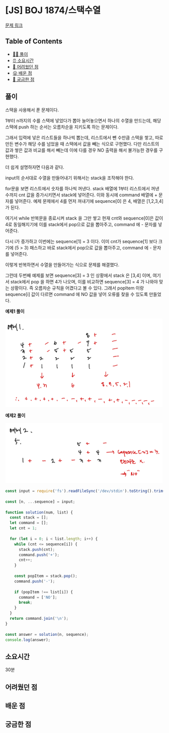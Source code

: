 <!-- 제목으로 다음과 같은 내용으로 작성해주세요 ! -->
<!-- 📚 언어 : e.g. Javascript -> [JS], Python -> [Python]  -->
<!-- 📕 백준 : BOJ 문제번호/문제제목 e.g. BOJ 2577/숫자의 개수 -->
<!-- 📗 프로그래머스 : PRO 문제번호/문제제목 e.g. PRO 120812/최빈값 구하기 -->
<!-- 💁🏻 백준허브를 사용하시면 프로그래머스의 문제번호도 확인하실 수 있습니다 -->

# [JS] BOJ 1874/스택수열

<!-- 아래에 # 을 지우고 문제 링크를 입력해주세요 ! -->

[문제 링크](https://www.acmicpc.net/problem/1874)

## Table of Contents

- [✍🏻 풀이](#풀이)
- [⏰ 소요시간](#소요시간)
- [🫠 어려웠던 점](#어려웠던-점)
- [😮 배운 점](#배운-점)
- [🤔 궁금한 점](#궁금한-점)

## 풀이

<!-- ```옆에 사용하는 언어를 기입하세요 e.g. javascript, python -->

스택을 사용해서 푼 문제이다.

1부터 n까지의 수를 스택에 넣었다가 뽑아 늘어놓으면서 하나의 수열을 만드는데, 해당 스택에 push 하는 순서는 오름차순을 지키도록 하는 문제이다.

그래서 입력에 넣은 리스트들을 하나씩 뽑는데, 리스트에서 뺀 수만큼 스택을 쌓고, 따로 만든 변수가 해당 수를 넘었을 때 스택에서 값을 빼는 식으로 구현했다. 다만 리스트의 값과 쌓은 값과 비교를 해서 빼는데 이에 다를 경우 NO 출력을 해서 불가능한 경우를 구현했다.

더 쉽게 설명하자면 다음과 같다.

input의 순서대로 수열을 만들어내기 위해서는 stack을 조작해야 한다.

for문을 보면 리스트에서 숫자를 하나씩 꺼낸다. stack 배열에 1부터 리스트에서 꺼낸 수까지 cnt 값을 증가시키면서 stack에 넣어준다. 이와 동시에 command 배열에 + 문자를 넣어준다. 예제 문제에서 4를 먼저 꺼내기에 sequence[0] 은 4, 배열은 [1,2,3,4]가 된다.

여기서 while 반복문을 종료시켜 stack 을 그만 쌓고 현재 cnt와 sequence[0]은 값이 4로 동일해지기에 이를 stack에서 pop으로 값을 뽑아주고, command 에 - 문자를 넣어준다.

다시 i가 증가하고 이번에는 sequence[1] = 3 이다. 이미 cnt가 sequence[1] 보다 크기에 (5 > 3) 패스하고 바로 stack에서 pop으로 값을 뽑아주고, command 에 - 문자를 넣어준다.

이렇게 반복하면서 수열을 만들어가는 식으로 문제를 해결했다.

그런데 두번째 예제를 보면 sequence[3] = 3 인 상황에서 stack 은 [3,4] 이며, 여기서 stack에서 pop 을 하면 4가 나오며, 이를 비교하면 sequence[3] = 4 가 나와야 맞는 상황이다. 즉 오름차순 규칙을 어겼다고 볼 수 있다. 그래서 popItem 이랑 sequence[i] 값이 다르면 command 에 NO 값을 넣어 오류를 찾을 수 있도록 만들었다.

**예제1 풀이**

<img src="./src/1874js.png" style="width:500px">

**예제2 풀이**

<img src="./src/1874(2)js.png" style="width:500px">

```javascript
const input = require('fs').readFileSync('/dev/stdin').toString().trim().split('\n').map(Number);

const [n, ...sequence] = input;

function solution(num, list) {
  const stack = [];
  let command = [];
  let cnt = 1;

  for (let i = 0; i < list.length; i++) {
    while (cnt <= sequence[i]) {
      stack.push(cnt);
      command.push('+');
      cnt++;
    }

    const popItem = stack.pop();
    command.push('-');

    if (popItem !== list[i]) {
      command = ['NO'];
      break;
    }
  }
  return command.join('\n');
}

const answer = solution(n, sequence);
console.log(answer);
```

## 소요시간

30분

## 어려웠던 점

## 배운 점

## 궁금한 점
